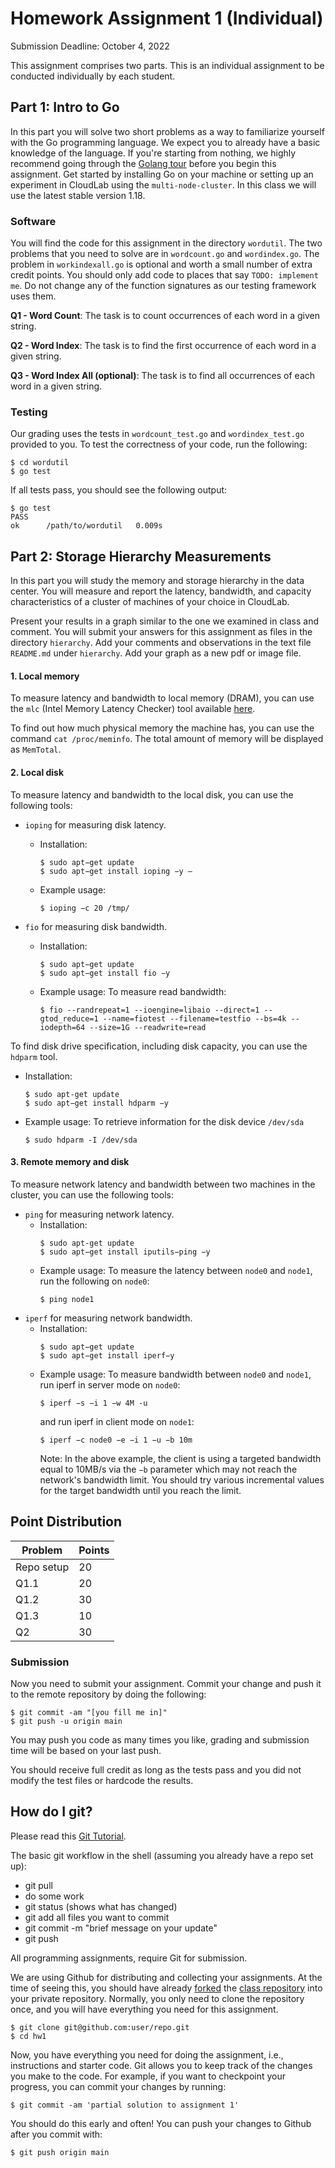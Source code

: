# Homework Assignment 1 (Individual)

Submission Deadline: October 4, 2022

This assignment comprises two parts. This is an individual assignment to be conducted individually by each student.

## Part 1: Intro to Go

In this part you will solve two short problems as a way to familiarize yourself with the Go programming language. We expect you to already have a basic knowledge of the language. If you're starting from nothing, we highly recommend going through the [Golang tour](http://tour.golang.org/list) before you begin this assignment. Get started by installing Go on your machine or setting up an experiment in CloudLab using the `multi-node-cluster`. In this class we will use the latest stable version 1.18.

### Software 

You will find the code for this assignment in the directory `wordutil`. 
The two problems that you need to solve are in `wordcount.go` and `wordindex.go`. 
The problem in `workindexall.go` is optional and worth a small number of extra credit points. 
You should only add code to places that say `TODO: implement me`. 
Do not change any of the function signatures as our testing framework uses them.

**Q1 - Word Count**: The task is to count occurrences of each word in a given string.

**Q2 - Word Index**: The task is to find the first occurrence of each word in a given string.

**Q3 - Word Index All (optional)**: The task is to find all occurrences of each word in a given string.

### Testing

Our grading uses the tests in `wordcount_test.go` and `wordindex_test.go` provided to you. To test the correctness of your code, run the following:

```
$ cd wordutil
$ go test
```

If all tests pass, you should see the following output:

```
$ go test
PASS
ok      /path/to/wordutil   0.009s
```

## Part 2: Storage Hierarchy Measurements

In this part you will study the memory and storage hierarchy in the data center. You will measure and report the latency, bandwidth, and capacity characteristics of a cluster of machines of your choice in CloudLab. 

Present your results in a graph similar to the one we examined in class and comment. You will submit your answers for this assignment as files in the directory `hierarchy`. Add your comments and observations in the text file `README.md` under `hierarchy`. Add your graph as a new pdf or image file. 

#### 1. Local memory 

To measure latency and bandwidth to local memory (DRAM), you can use the `mlc` (Intel Memory Latency Checker) tool available [here](https://www.intel.com/content/www/us/en/developer/articles/tool/intelr-memory-latency-checker.html). 

To find out how much physical memory the machine has, you can use the command `cat /proc/meminfo`. The total amount of memory will be displayed as `MemTotal`.

#### 2. Local disk 

To measure latency and bandwidth to the local disk, you can use the following tools:

- `ioping` for measuring disk latency.
  - Installation:
    ```
    $ sudo apt−get update
    $ sudo apt−get install ioping −y – 
    ```
  - Example usage:
    ```
    $ ioping −c 20 /tmp/
    ```

- `fio` for measuring disk bandwidth.
  - Installation: 
    ```
    $ sudo apt−get update
    $ sudo apt−get install fio −y
    ```
  - Example usage: To measure read bandwidth:
    ```
    $ fio --randrepeat=1 --ioengine=libaio --direct=1 --gtod_reduce=1 --name=fiotest --filename=testfio --bs=4k --iodepth=64 --size=1G --readwrite=read
    ```

To find disk drive specification, including disk capacity, you can use the `hdparm` tool.
  - Installation:

    ```
    $ sudo apt-get update
    $ sudo apt−get install hdparm −y
    ```

  - Example usage: To retrieve information for the disk device `/dev/sda` 

    ```
    $ sudo hdparm -I /dev/sda
    ```

#### 3. Remote memory and disk 

To measure network latency and bandwidth between two machines in the cluster, you can use the following tools:

- `ping` for measuring network latency.
  - Installation:
    ```
    $ sudo apt-get update
    $ sudo apt−get install iputils−ping −y
    ```
  - Example usage: To measure the latency between `node0` and `node1`, run the following on `node0`:
    ```
    $ ping node1
    ```
- `iperf` for measuring network bandwidth. 
  - Installation: 
    ```
    $ sudo apt−get update
    $ sudo apt−get install iperf−y
    ```
  - Example usage: To measure bandwidth between `node0` and `node1`, run iperf in server mode on `node0`:
    ```
    $ iperf −s −i 1 −w 4M -u
    ```
    and run iperf in client mode on `node1`:
    ```
    $ iperf −c node0 −e −i 1 −u −b 10m
    ```
    Note: In the above example, the client is using a targeted bandwidth equal to 10MB/s via the `−b` parameter which may not reach the network's bandwidth limit. You should try various incremental values ​​for the target bandwidth until you reach the limit.

## Point Distribution

| Problem    | Points |
|------------|--------|
| Repo setup | 20     |
| Q1.1       | 20     |
| Q1.2       | 30     |
| Q1.3       | 10     |
| Q2         | 30     |

### Submission

Now you need to submit your assignment. Commit your change and push it to the remote repository by doing the following:

```
$ git commit -am "[you fill me in]"
$ git push -u origin main
```

You may push you code as many times you like, grading and submission time will be based on your last push.

You should receive full credit as long as the tests pass and you did not modify the test files or hardcode the results. 

## How do I git?

Please read this [Git Tutorial](https://docs.github.com/en/get-started/quickstart/hello-world).

The basic git workflow in the shell (assuming you already have a repo set up):

- git pull
- do some work
- git status (shows what has changed)
- git add all files you want to commit
- git commit -m "brief message on your update"
- git push

All programming assignments, require Git for submission.

We are using Github for distributing and collecting your assignments. At the time of seeing this, you should have already [forked](https://docs.github.com/en/get-started/quickstart/fork-a-repo) the [class repository](https://github.com/ucy-coast/cs499-fa22/) into your private repository. Normally, you only need to clone the repository once, and you will have everything you need for this assignment.

```
$ git clone git@github.com:user/repo.git
$ cd hw1
```

Now, you have everything you need for doing the assignment, i.e., instructions and starter code. Git allows you to keep track of the changes you make to the code. For example, if you want to checkpoint your progress, you can commit your changes by running:

```
$ git commit -am 'partial solution to assignment 1'
```

You should do this early and often! You can push your changes to Github after you commit with:

```
$ git push origin main
``` 
